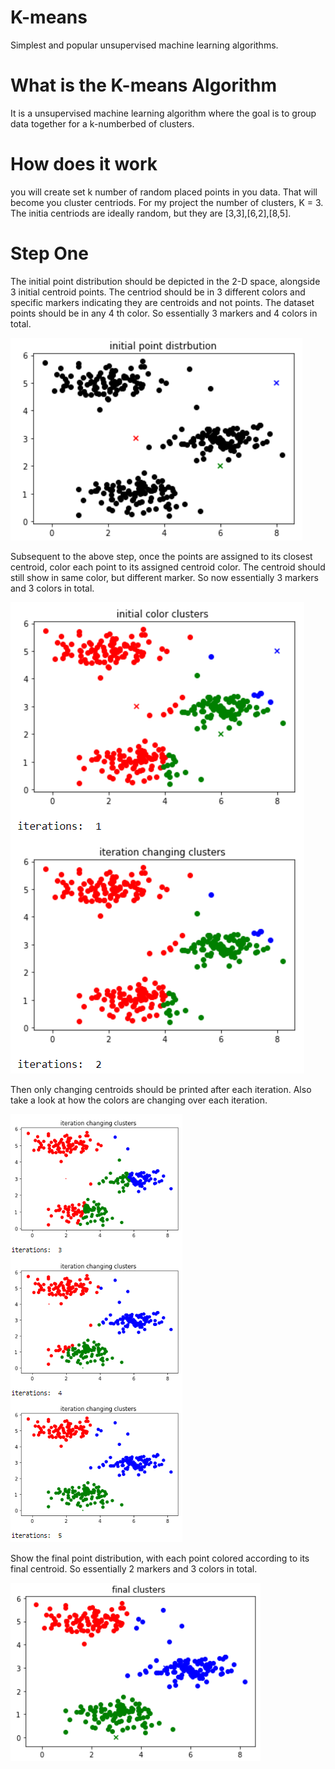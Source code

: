 # K-means
Simplest and popular unsupervised machine learning algorithms.
# What is the K-means Algorithm
It is a unsupervised machine learning algorithm where the goal is to group data together for a k-numberbed of clusters. 

# How does it work 
you will create set k number of random placed points in you data. That will become you cluster centriods.
For my project the number of clusters, K = 3. The initia centriods are ideally random, but they are [3,3],[6,2],[8,5].

# Step One
The initial point distribution should be depicted in the 2-D space, alongside 3
initial centroid points. The centriod should be in 3 different colors and specific
markers indicating they are centroids and not points. The dataset points should
be in any 4 th color. So essentially 3 markers and 4 colors in total. <br>

![](img/initial.PNG) <br>

Subsequent to the above step, once the points are assigned to its closest
centroid, color each point to its assigned centroid color. The centroid should still
show in same color, but different marker. So now essentially 3 markers and 3
colors in total. <br>

![](img/iterations.PNG) <br>

Then only changing centroids should be printed after each iteration. Also take a look at how the colors are changing over each iteration. <br>

![](img/results.PNG) <br>

Show the final point distribution, with each point colored according to its final
centroid. So essentially 2 markers and 3 colors in total. <br>

![](img/final.PNG) <br>
